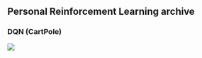 ## Personal Reinforcement Learning archive

### DQN (CartPole)
<img src="https://github.com/user-attachments/assets/6f19e9d9-d7cf-4b88-a1eb-e6939465c827">

